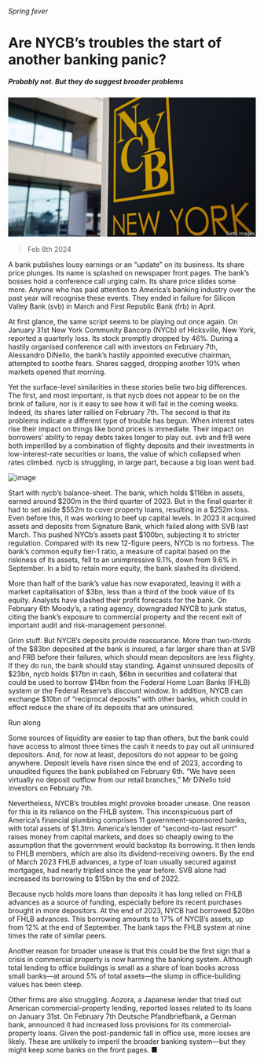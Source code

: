 ###### Spring fever

# Are NYCB’s troubles the start of another banking panic? 

##### Probably not. But they do suggest broader problems 

![image](images/20240210_FNP003.jpg) 

> Feb 8th 2024 

A bank publishes lousy earnings or an “update” on its business. Its share price plunges. Its name is splashed on newspaper front pages. The bank’s bosses hold a conference call urging calm. Its share price slides some more. Anyone who has paid attention to America’s banking industry over the past year will recognise these events. They ended in failure for Silicon Valley Bank (svb) in March and First Republic Bank (frb) in April. 

At first glance, the same script seems to be playing out once again. On January 31st New York Community Bancorp (NYCb) of Hicksville, New York, reported a quarterly loss. Its stock promptly dropped by 46%. During a hastily organised conference call with investors on February 7th, Alessandro DiNello, the bank’s hastily appointed executive chairman, attempted to soothe fears. Shares sagged, dropping another 10% when markets opened that morning. 

Yet the surface-level similarities in these stories belie two big differences. The first, and most important, is that nycb does not appear to be on the brink of failure, nor is it easy to see how it will fail in the coming weeks. Indeed, its shares later rallied on February 7th. The second is that its problems indicate a different type of trouble has begun. When interest rates rise their impact on things like bond prices is immediate. Their impact on borrowers’ ability to repay debts takes longer to play out. svb and frB were both imperilled by a combination of flighty deposits and their investments in low-interest-rate securities or loans, the value of which collapsed when rates climbed. nycb is struggling, in large part, because a big loan went bad. 

![image](images/20240210_FNC303.png) 


Start with nycb’s balance-sheet. The bank, which holds $116bn in assets, earned around $200m in the third quarter of 2023. But in the final quarter it had to set aside $552m to cover property loans, resulting in a $252m loss. Even before this, it was working to beef up capital levels. In 2023 it acquired assets and deposits from Signature Bank, which failed along with SVB last March. This pushed NYCb’s assets past $100bn, subjecting it to stricter regulation. Compared with its new 12-figure peers, NYCb is no fortress. The bank’s common equity tier-1 ratio, a measure of capital based on the riskiness of its assets, fell to an unimpressive 9.1%, down from 9.6% in September. In a bid to retain more equity, the bank slashed its dividend.

More than half of the bank’s value has now evaporated, leaving it with a market capitalisation of $3bn, less than a third of the book value of its equity. Analysts have slashed their profit forecasts for the bank. On February 6th Moody’s, a rating agency, downgraded NYCB to junk status, citing the bank’s exposure to commercial property and the recent exit of important audit and risk-management personnel.

Grim stuff. But NYCB’s deposits provide reassurance. More than two-thirds of the $83bn deposited at the bank is insured, a far larger share than at SVB and FRB before their failures, which should mean depositors are less flighty. If they do run, the bank should stay standing. Against uninsured deposits of $23bn, nycb holds $17bn in cash, $6bn in securities and collateral that could be used to borrow $14bn from the Federal Home Loan Banks (FHLB) system or the Federal Reserve’s discount window. In addition, NYCB can exchange $10bn of “reciprocal deposits” with other banks, which could in effect reduce the share of its deposits that are uninsured.

Run along

Some sources of liquidity are easier to tap than others, but the bank could have access to almost three times the cash it needs to pay out all uninsured depositors. And, for now at least, depositors do not appear to be going anywhere. Deposit levels have risen since the end of 2023, according to unaudited figures the bank published on February 6th. “We have seen virtually no deposit outflow from our retail branches,” Mr DiNello told investors on February 7th. 

Nevertheless, NYCB’s troubles might provoke broader unease. One reason for this is its reliance on the FHLB system. This inconspicuous part of America’s financial plumbing comprises 11 government-sponsored banks, with total assets of $1.3trn. America’s lender of “second-to-last resort” raises money from capital markets, and does so cheaply owing to the assumption that the government would backstop its borrowing. It then lends to FHLB members, which are also its dividend-receiving owners. By the end of March 2023 FHLB advances, a type of loan usually secured against mortgages, had nearly tripled since the year before. SVB alone had increased its borrowing to $15bn by the end of 2022. 

Because nycb holds more loans than deposits it has long relied on FHLB advances as a source of funding, especially before its recent purchases brought in more depositors. At the end of 2023, NYCB had borrowed $20bn of FHLB advances. This borrowing amounts to 17% of NYCB’s assets, up from 12% at the end of September. The bank taps the FHLB system at nine times the rate of similar peers. 

Another reason for broader unease is that this could be the first sign that a crisis in commercial property is now harming the banking system. Although total lending to office buildings is small as a share of loan books across small banks—at around 5% of total assets—the slump in office-building values has been steep. 

Other firms are also struggling. Aozora, a Japanese lender that tried out American commercial-property lending, reported losses related to its loans on January 31st. On February 7th Deutsche Pfandbriefbank, a German bank, announced it had increased loss provisions for its commercial-property loans. Given the post-pandemic fall in office use, more losses are likely. These are unlikely to imperil the broader banking system—but they might keep some banks on the front pages. ■


